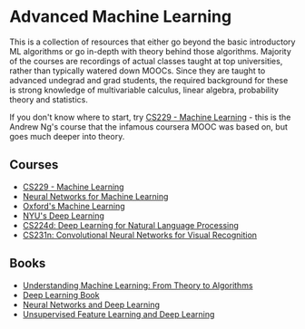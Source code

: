 # Advanced Machine Learning

This is a collection of resources that either go beyond the basic introductory ML algorithms or go in-depth with theory behind those algorithms. Majority of the courses are recordings of actual classes taught at top universities, rather than typically watered down MOOCs. Since they are taught to advanced undegrad and grad students, the required background for these is strong knowledge of multivariable calculus, linear algebra, probability theory and statistics.

If you don't know where to start, try [CS229 - Machine Learning](https://see.stanford.edu/Course/CS229) - this is the Andrew Ng's course that the infamous coursera MOOC was based on, but goes much deeper into theory.

## Courses

* [CS229 - Machine Learning](https://see.stanford.edu/Course/CS229)
* [Neural Networks for Machine Learning](https://www.coursera.org/course/neuralnets)
* [Oxford's Machine Learning](https://www.cs.ox.ac.uk/people/nando.defreitas/machinelearning/)
* [NYU's Deep Learning](http://cilvr.nyu.edu/doku.php?id=deeplearning:slides:start)
* [CS224d: Deep Learning for Natural Language Processing](http://cs224d.stanford.edu/)
* [CS231n: Convolutional Neural Networks for Visual Recognition](http://cs231n.stanford.edu/)

## Books

* [Understanding Machine Learning: From Theory to Algorithms](http://www.cs.huji.ac.il/~shais/UnderstandingMachineLearning/)
* [Deep Learning Book](http://www.deeplearningbook.org/)
* [Neural Networks and Deep Learning](http://neuralnetworksanddeeplearning.com/)
* [Unsupervised Feature Learning and Deep Learning](http://ufldl.stanford.edu/wiki/index.php/UFLDL_Tutorial)
